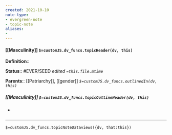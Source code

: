 ```yaml
---
created: 2021-10-10
note-type: 
- evergreen-note
- topic-note
aliases:
- 
---
```


#### [[Masculinity]] `$=customJS.dv_funcs.topicHeader(dv, this)`

**Definition**::

**Status**:: #EVER/SEED 
*edited `=this.file.mtime`*

**Parents**:: [[Patriarchy]], [[gender]]
*`$=customJS.dv_funcs.outlinedIn(dv, this)`*

##### [[Masculinity]] `$=customJS.dv_funcs.topicOutlineHeader(dv, this)`

- 

### <hr class="dataviews"/>

`$=customJS.dv_funcs.topicNoteDataviews({dv, that:this})`

